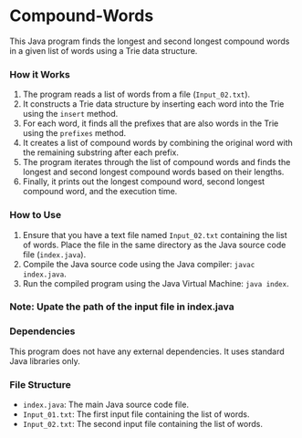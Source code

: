 # Compound-Words

This Java program finds the longest and second longest compound words in a given list of words using a Trie data structure.

### How it Works

1. The program reads a list of words from a file (`Input_02.txt`).
2. It constructs a Trie data structure by inserting each word into the Trie using the `insert` method.
3. For each word, it finds all the prefixes that are also words in the Trie using the `prefixes` method.
4. It creates a list of compound words by combining the original word with the remaining substring after each prefix.
5. The program iterates through the list of compound words and finds the longest and second longest compound words based on their lengths.
6. Finally, it prints out the longest compound word, second longest compound word, and the execution time.

### How to Use

1. Ensure that you have a text file named `Input_02.txt` containing the list of words. Place the file in the same directory as the Java source code file (`index.java`).
2. Compile the Java source code using the Java compiler: `javac index.java`.
3. Run the compiled program using the Java Virtual Machine: `java index`.

### Note: Upate the path of the input file in index.java

### Dependencies

This program does not have any external dependencies. It uses standard Java libraries only.

### File Structure

- `index.java`: The main Java source code file.
- `Input_01.txt`: The first input file containing the list of words.
- `Input_02.txt`: The second input file containing the list of words.
